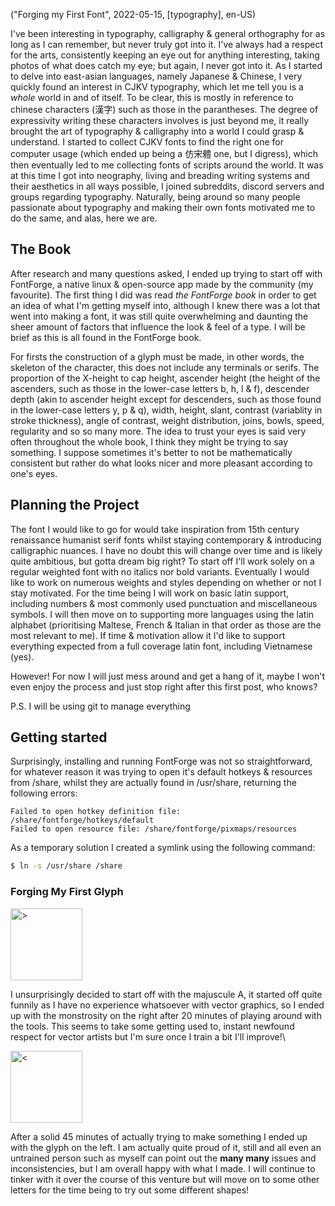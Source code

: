 ("Forging my First Font", 2022-05-15, [typography], en-US)

<span class="lettrine">I</span>'ve been interesting in typography, calligraphy & general orthography for as long as I can remember, but never truly got into it. I've always had a respect for the arts, consistently keeping an eye out for anything interesting, taking photos of what does catch my eye; but again, I never got into it. As I started to delve into east-asian languages, namely Japanese & Chinese, I very quickly found an interest in CJKV typography, which let me tell you is a *whole* world in and of itself. To be clear, this is mostly in reference to chinese characters (漢字) such as those in the parantheses. The degree of expressivity writing these characters involves is just beyond me, it really brought the art of typography & calligraphy into a world I could grasp & understand. I started to collect CJKV fonts to find the right one for computer usage (which ended up being a 仿宋體 one, but I digress), which then eventually led to me collecting fonts of scripts around the world. It was at this time I got into neography, living and breading writing systems and their aesthetics in all ways possible, I joined subreddits, discord servers and groups regarding typography. Naturally, being around so many people passionate about typography and making their own fonts motivated me to do the same, and alas, here we are.

## The Book

<span class="lettrine">A</span>fter research and many questions asked, I ended up trying to start off with FontForge, a native linux & open-source app made by the community (my favourite). The first thing I did was read *the FontForge book* in order to get an idea of what I'm getting myself into, although I knew there was a lot that went into making a font, it was still quite overwhelming and daunting the sheer amount of factors that influence the look & feel of a type. I will be brief as this is all found in the FontForge book. 

For firsts the construction of a glyph must be made, in other words, the skeleton of the character, this does not include any terminals or serifs. The proportion of the X-height to cap height, ascender height (the height of the ascenders, such as those in the lower-case letters b, h, l & f), descender depth (akin to ascender height except for descenders, such as those found in the lower-case letters y, p & q), width, height, slant, contrast (variablity in stroke thickness), angle of contrast, weight distribution, joins, bowls, speed, regularity and so so many more. The idea to trust your eyes is said very often throughout the whole book, I think they might be trying to say something. I suppose sometimes it's better to not be mathematically consistent but rather do what looks nicer and more pleasant according to one's eyes. 

## Planning the Project

<span class="lettrine">T</span>he font I would like to go for would take inspiration from 15th century renaissance humanist serif fonts whilst staying contemporary & introducing calligraphic nuances. I have no doubt this will change over time and is likely quite ambitious, but gotta dream big right? To start off I'll work solely on a regular weighted font with no italics nor bold variants. Eventually I would like to work on numerous weights and styles depending on whether or not I stay motivated. For the time being I will work on basic latin support, including numbers & most commonly used punctuation and miscellaneous symbols. I will then move on to supporting more languages using the latin alphabet (prioritising Maltese, French & Italian in that order as those are the most relevant to me). If time & motivation allow it I'd like to support everything expected from a full coverage latin font, including Vietnamese (yes).

However! For now I will just mess around and get a hang of it, maybe I won't even enjoy the process and just stop right after this first post, who knows?

P.S. I will be using git to manage everything

## Getting started

<span class="lettrine">S</span>urprisingly, installing and running FontForge was not so straightforward, for whatever reason it was trying to open it's default hotkeys & resources from /share, whilst they are actually found in /usr/share, returning the following errors:

``` 
Failed to open hotkey definition file: /share/fontforge/hotkeys/default 
Failed to open resource file: /share/fontforge/pixmaps/resources 
```
 
As a temporary solution I created a symlink using the following command:
```sh
$ ln -s /usr/share /share 
```

### Forging My First Glyph

<img alt=">" src="data/2022-05-15/quasi-arch-A.png" width="115"/>

I unsurprisingly decided to start off with the majuscule A, it started off quite funnily as I have no experience whatsoever with vector graphics, so I ended up with the monstrosity on the right after 20 minutes of playing around with the tools. This seems to take some getting used to, instant newfound respect for vector artists but I'm sure once I train a bit I'll improve!\

<img alt="<" src="data/2022-05-15/first-draft-A.png" width="115"/>

After a solid 45 minutes of actually trying to make something I ended up with the glyph on the left. I am actually quite proud of it, still and all even an untrained person such as myself can point out the **many many** issues and inconsistencies, but I am overall happy with what I made. I will continue to tinker with it over the course of this venture but will move on to some other letters for the time being to try out some different shapes!